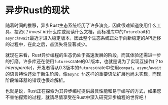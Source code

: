 # 异步Rust的现状

随着时间的推移，异步Rust生态系统经历了许多演变，因此很难知道使用什么工具、投资(？_invest in_)什么库或阅读什么文档，而标准库中的`Future`trait和`async`/`await`最近才进入稳定版本，因此整个生态系统正处于向新稳定的API迁移的过程中，在此之后，点流失将显著减少。

就现在来看，Rust异步编程的生态仍处于高速发展的阶段，而其体验还需进一步的打磨。许多库还在使用`futures`crate的0.1版本，也就是说为了实现互操作(？_to interoperate_)，开发者得从0.3版本的`futures`crate中使用`compat`。`async`/`await`的语言特性还处于新生阶段，像`async fn`这样的重要语法扩展也尚未实现，而现阶段编译器的错误也很难解析。

也就是说，Rust正在探索为其异步编程提供最具性能和易于编写的方式，如果您不害怕探索的过程，就请尽情享受在Rust中深入研究异步编程的世界吧！